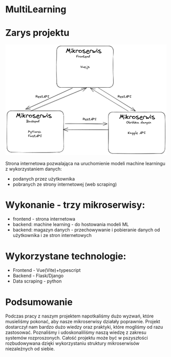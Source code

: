 # MultiLearning
# Zarys projektu

![Zarys projektu zdjęcie](images/zarys.png)

Strona internetowa pozwalająca na uruchomienie modeli machine learningu z wykorzystaniem danych: 
- podanych przez użytkownika 
- pobranych ze strony internetowej (web scraping)  

# Wykonanie - trzy mikroserwisy: 
- frontend - strona internetowa  
- backend: machine learning - do hostowania modeli ML 
- backend: magazyn danych - przechowywanie i pobieranie danych od użytkownika i ze stron internetowych

# Wykorzystane technologie:
- Frontend - Vue(Vite)+typescript
- Backend - Flask/Django
- Data scraping - python

# Podsumowanie 
Podczas pracy z naszym projektem napotkaliśmy dużo wyzwań, które musieliśmy pokonać, aby nasze
mikroserwisy działały poprawnie. Projekt dostarczył nam bardzo dużo wiedzy oraz praktyki, które
mogliśmy od razu zastosować. Poznaliśmy i udoskonaliliśmy naszą wiedzę z zakresu systemów rozproszonych.
Całość projektu może być w pszyszłości rozbudowywana dzięki wykorzystaniu struktury mikroserwisów niezależnych
od siebie.
